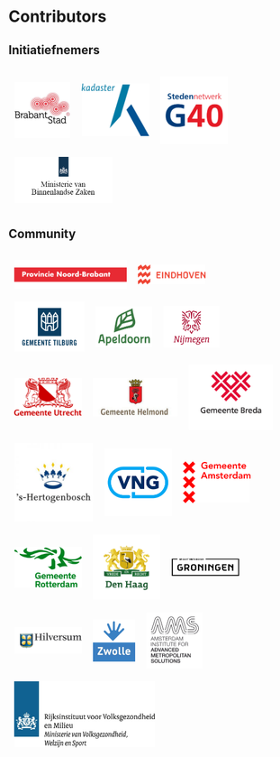 # Contributors

## Initiatiefnemers

<div style="display: flex; flex-wrap: wrap; -webkit-box-align: center; align-items: center; margin-top: 1.5rem; margin-bottom: 1.5rem;">
    <a href="https://brabantstad.nl" target="_blank" rel="noopener noreferrer">
        <img alt="BrabantStad" src="../img/logos/BrabantStad.jpg" width="100" style="margin: 10px;">
    </a>
    <a href="https://kadaster.nl" target="_blank" rel="noopener noreferrer">
        <img alt="Kadaster" src="../img/logos/Logo-kadaster.jpg" width="120" style="margin: 10px;">
    </a>
    <a href="https://www.g40stedennetwerk.nl/" target="_blank" rel="noopener noreferrer">
        <img alt="G40 Stedennetwerk" src="../img/logos/G40-logo.svg" width="120" style="margin: 10px;">
    </a>
    <a href="https://www.rijksoverheid.nl/ministeries/ministerie-van-binnenlandse-zaken-en-koninkrijksrelaties" target="_blank" rel="noopener noreferrer">
        <img alt="MinBZK" src="../img/logos/MinBZK.png" width="175" style="margin: 10px;">
    </a>
</div>

## Community

<div style="display: flex; flex-wrap: wrap; -webkit-box-align: center; align-items: center; margin-top: 1.5rem; margin-bottom: 1.5rem;">
    <a href="https://brabant.nl" target="_blank" rel="noopener noreferrer">
        <img alt="Noord Brabant" src="../img/logos/provincie-noord-brabant-logo.png" width="200" style="margin: 10px;">
    </a>
    <a href="https://eindhoven.nl" target="_blank" rel="noopener noreferrer">
        <img alt="Eindhoven" src="../img/logos/EindhovenLogo.png" width="120" style="margin: 10px;">
    </a>
    <a href="https://tilburg.nl" target="_blank" rel="noopener noreferrer">
        <img alt="Tilburg" src="../img/logos/Gemeente-Tilburg.png" width="125" style="margin: 10px;">
    </a>
    <a href="https://apeldoorn.nl" target="_blank" rel="noopener noreferrer">
        <img alt="Apeldoorn" src="../img/logos/gemeente-apeldoorn.png" width="100" style="margin: 10px;">
    </a>
    <a href="https://nijmegen.nl" target="_blank" rel="noopener noreferrer">
        <img alt="Nijmegen" src="../img/logos/Logo_Nijmegen.png" width="100" style="margin: 10px;">
    </a>
    <a href="https://utrecht.nl" target="_blank" rel="noopener noreferrer">
        <img alt="Utrecht" src="../img/logos/Utrecht.png" width="120" style="margin: 10px;">
    </a>
    <a href="https://helmond.nl" target="_blank" rel="noopener noreferrer">
        <img alt="Helmond" src="../img/logos/gemeente_helmond.jpg" width="150" style="margin: 10px;">
    </a>
    <a href="https://breda.nl" target="_blank" rel="noopener noreferrer">
        <img alt="Breda" src="../img/logos/gemeente-breda.jpeg" width="150" style="margin: 10px;">
    </a>
    <a href="https://www.s-hertogenbosch.nl/" target="_blank" rel="noopener noreferrer">
        <img alt="'s-Hertogenbosch" src="../img/logos/logo-den-bosch.jpeg" width="140" style="margin: 10px;">
    </a>
    <a href="https://vng.nl/" target="_blank" rel="noopener noreferrer">
        <img alt="VNG" src="../img/logos/vng.png" width="120" style="margin: 10px;">
    </a>
    <a href="https://amsterdam.nl/" target="_blank" rel="noopener noreferrer">
        <img alt="Amsterdam" src="../img/logos/amsterdam.png" width="120" style="margin: 10px;">
    </a>
    <a href="https://rotterdam.nl/" target="_blank" rel="noopener noreferrer">
        <img alt="Rotterdam" src="../img/logos/Gemeente-Rotterdam-Logo-2021.png" width="120" style="margin: 10px;">
    </a>
    <a href="https://denhaag.nl/" target="_blank" rel="noopener noreferrer">
        <img alt="Den Haag" src="../img/logos/1200px-Compact_Logo_gemeente_Den_Haag.svg.png" width="120" style="margin: 10px;">
    </a>
    <a href="https://Groningen.nl/" target="_blank" rel="noopener noreferrer">
        <img alt="Groningen" src="../img/logos/groningen.svg" width="120" style="margin: 10px;">
    </a>
    <a href="https://hilversum.nl" target="_blank" rel="noopener noreferrer">
        <img alt="Hilversum" src="../img/logos/hilversum.jpg" width="120" style="margin: 10px;">
    </a>
    <a href="https://zwolle.nl" target="_blank" rel="noopener noreferrer">
        <img alt="Zwolle" src="../img/logos/Gemeente-Zwolle.png" width="75" style="margin: 10px;">
    </a>
    <a href="https://www.ams-institute.org/" target="_blank" rel="noopener noreferrer">
        <img alt="AMS Institute" src="../img/logos/ams-institute.png" width="100" style="margin: 10px;">
    </a>
    <a href="https://rivm.nl" target="_blank" rel="noopener noreferrer">
        <img alt="RIVM" src="../img/logos/logo-rijksinstituut-voor-volksgezondheid-en-milieu.jpg" width="250" style="margin: 10px;">
    </a>
</div>
